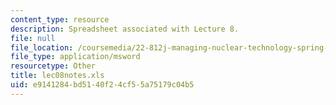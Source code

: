 ```yaml
---
content_type: resource
description: Spreadsheet associated with Lecture 8.
file: null
file_location: /coursemedia/22-812j-managing-nuclear-technology-spring-2004/e9141284bd5140f24cf55a75179c04b5_lec08notes.xls
file_type: application/msword
resourcetype: Other
title: lec08notes.xls
uid: e9141284-bd51-40f2-4cf5-5a75179c04b5
---
```

